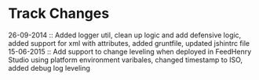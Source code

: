 Track Changes
====

26-09-2014 :: Added logger util, clean up logic and add defensive logic, added support for xml with attributes, added gruntfile, updated jshintrc file
15-06-2015 :: Add support to change leveling when deployed in FeedHenry Studio using platform environment varibales, changed timestamp to ISO, added debug log leveling